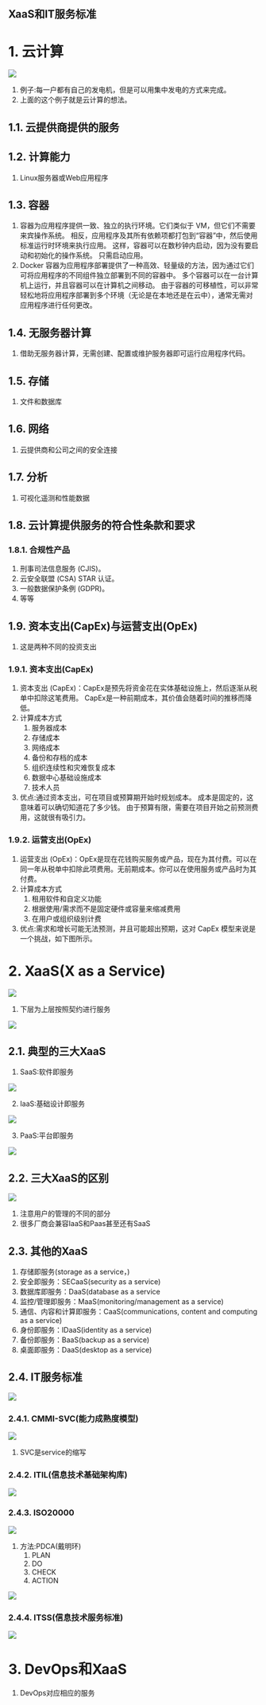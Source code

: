 XaaS和IT服务标准
---

# 1. 云计算
![](img/XaaS/1.png)

1. 例子:每一户都有自己的发电机，但是可以用集中发电的方式来完成。
2. 上面的这个例子就是云计算的想法。

## 1.1. 云提供商提供的服务

## 1.2. 计算能力
1. Linux服务器或Web应用程序

## 1.3. 容器
1. 容器为应用程序提供一致、独立的执行环境。它们类似于 VM，但它们不需要来宾操作系统。 相反，应用程序及其所有依赖项都打包到“容器”中，然后使用标准运行时环境来执行应用。 这样，容器可以在数秒钟内启动，因为没有要启动和初始化的操作系统。 只需启动应用。
2. Docker 容器为应用程序部署提供了一种高效、轻量级的方法，因为通过它们可将应用程序的不同组件独立部署到不同的容器中。 多个容器可以在一台计算机上运行，并且容器可以在计算机之间移动。 由于容器的可移植性，可以非常轻松地将应用程序部署到多个环境（无论是在本地还是在云中），通常无需对应用程序进行任何更改。

## 1.4. 无服务器计算
1. 借助无服务器计算，无需创建、配置或维护服务器即可运行应用程序代码。

## 1.5. 存储
1. 文件和数据库

## 1.6. 网络
1. 云提供商和公司之间的安全连接

## 1.7. 分析
1. 可视化遥测和性能数据

## 1.8. 云计算提供服务的符合性条款和要求

### 1.8.1. 合规性产品
1. 刑事司法信息服务 (CJIS)。
2. 云安全联盟 (CSA) STAR 认证。
3. 一般数据保护条例 (GDPR)。
4. 等等

## 1.9. 资本支出(CapEx)与运营支出(OpEx)
1. 这是两种不同的投资支出

### 1.9.1. 资本支出(CapEx)
1. 资本支出 (CapEx)：CapEx是预先将资金花在实体基础设施上，然后逐渐从税单中扣除这笔费用。 CapEx是一种前期成本，其价值会随着时间的推移而降低。
2. 计算成本方式
    1. 服务器成本
    2. 存储成本
    3. 网络成本
    4. 备份和存档的成本
    5. 组织连续性和灾难恢复成本
    6. 数据中心基础设施成本
    7. 技术人员
3. 优点:通过资本支出，可在项目或预算期开始时规划成本。 成本是固定的，这意味着可以确切知道花了多少钱。 由于预算有限，需要在项目开始之前预测费用，这就很有吸引力。

### 1.9.2. 运营支出(OpEx)
1. 运营支出 (OpEx)：OpEx是现在花钱购买服务或产品，现在为其付费。可以在同一年从税单中扣除此项费用。无前期成本。你可以在使用服务或产品时为其付费。
2. 计算成本方式
    1. 租用软件和自定义功能
    2. 根据使用/需求而不是固定硬件或容量来缩减费用
    3. 在用户或组织级别计费
3. 优点:需求和增长可能无法预测，并且可能超出预期，这对 CapEx 模型来说是一个挑战，如下图所示。

# 2. XaaS(X as a Service)
![](img/XaaS/2.png)

1. 下层为上层按照契约进行服务

![](img/XaaS/3.png)

## 2.1. 典型的三大XaaS
1. SaaS:软件即服务

![](img/XaaS/4.png)

2. IaaS:基础设计即服务

![](img/XaaS/5.png)

3. PaaS:平台即服务

![](img/XaaS/6.png)

## 2.2. 三大XaaS的区别
![](img/XaaS/7.png)

1. 注意用户的管理的不同的部分
2. 很多厂商会兼容IaaS和Paas甚至还有SaaS

## 2.3. 其他的XaaS
1. 存储即服务(storage as a service，)
2. 安全即服务：SECaaS(security as a service)
3. 数据库即服务：DaaS(database as a service
4. 监控/管理即服务：MaaS(monitoring/management as a service)
5. 通信、内容和计算即服务：CaaS(communications, content and computing as a service)
6. 身份即服务：IDaaS(identity as a service)
7. 备份即服务：BaaS(backup as a service)
8. 桌面即服务：DaaS(desktop as a service)

## 2.4. IT服务标准
![](img/XaaS/8.png)

### 2.4.1. CMMI-SVC(能力成熟度模型)
![](img/XaaS/9.png)

1. SVC是service的缩写

### 2.4.2. ITIL(信息技术基础架构库)
![](img/XaaS/10.png)

### 2.4.3. ISO20000
![](img/XaaS/11.png)

1. 方法:PDCA(戴明环)
   1. PLAN
   2. DO
   3. CHECK
   4. ACTION

![](img/XaaS/12.png)

### 2.4.4. ITSS(信息技术服务标准)
![](img/XaaS/13.png)

# 3. DevOps和XaaS
1. DevOps对应相应的服务